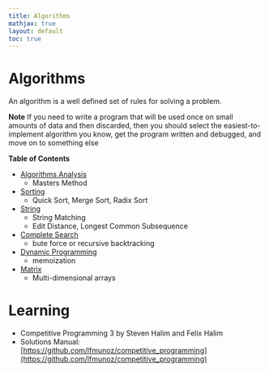 ```yaml
---
title: Algorithms
mathjax: true
layout: default
toc: true
---
```



# Algorithms 

An algorithm is a well defined set of rules for solving a problem.

**Note** If you need to write a program that will be used once on small amounts of data and then discarded, then you should select the easiest-to-implement algorithm you know, get the program written and debugged, and move on to something else


**Table of Contents**
* [Algorithms Analysis](Analysis.html)
    * Masters Method
* [Sorting](Sorting.html)
    * Quick Sort, Merge Sort, Radix Sort
* [String](String.html)
    * String Matching
    * Edit Distance, Longest Common Subsequence
* [Complete Search](CompleteSearch.html)
    * bute force or recursive backtracking
* [Dynamic Programming](DP.html)
    * memoization
* [Matrix](Matrix.html)
    * Multi-dimensional arrays



# Learning


* Competitive Programming 3 by Steven Halim and Felix Halim
* Solutions Manual: [https://github.com/lfmunoz/competitive_programming](https://github.com/lfmunoz/competitive_programming)



